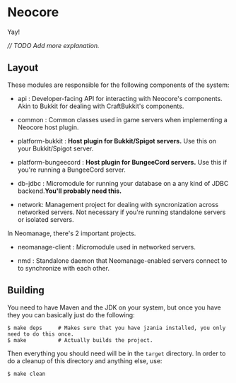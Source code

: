 # Neocore

Yay!

*// TODO Add more explanation.*

## Layout

These modules are responsible for the following components of the system:

* api : Developer-facing API for interacting with Neocore's components.
Akin to Bukkit for dealing with CraftBukkit's components.

* common : Common classes used in game servers when implementing a
Neocore host plugin.

* platform-bukkit : **Host plugin for Bukkit/Spigot servers.**  Use this on
your Bukkit/Spigot server.

* platform-bungeecord : **Host plugin for BungeeCord servers.** Use this if
you're running a BungeeCord server.

* db-jdbc : Micromodule for running your database on a any kind of JDBC
backend.**You'll probably need this.**

* network: Management project for dealing with syncronization across
networked servers.  Not necessary if you're running standalone servers or
isolated servers.

In Neomanage, there's 2 important projects.

* neomanage-client : Micromodule used in networked servers.

* nmd : Standalone daemon that Neomanage-enabled servers connect to to
synchronize with each other.

## Building

You need to have Maven and the JDK on your system, but once you have they you
can basically just do the following:

    $ make deps     # Makes sure that you have jzania installed, you only need to do this once.
    $ make          # Actually builds the project.

Then everything you should need will be in the `target` directory.  In order to
do a cleanup of this directory and anything else, use:

    $ make clean

